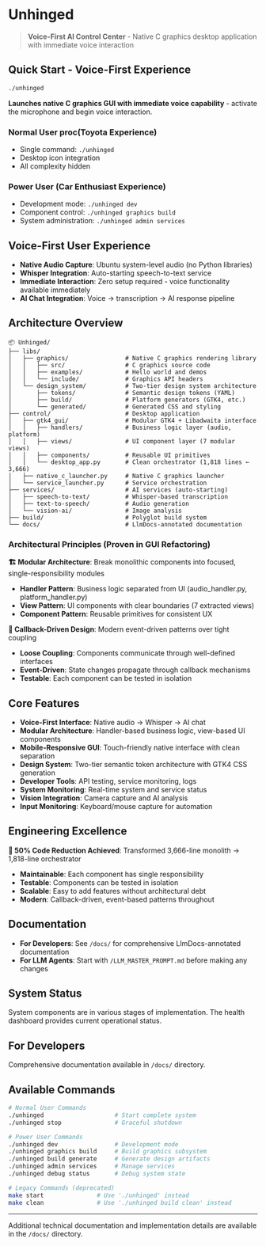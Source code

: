 # Unhinged

> **Voice-First AI Control Center** - Native C graphics desktop application with immediate voice interaction

## Quick Start - Voice-First Experience

```bash
./unhinged
```

**Launches native C graphics GUI with immediate voice capability** - activate the microphone and begin voice interaction.

### Normal User proc(Toyota Experience)
- Single command: `./unhinged`
- Desktop icon integration
- All complexity hidden

### Power User (Car Enthusiast Experience)
- Development mode: `./unhinged dev`
- Component control: `./unhinged graphics build`
- System administration: `./unhinged admin services`

## Voice-First User Experience

- **Native Audio Capture**: Ubuntu system-level audio (no Python libraries)
- **Whisper Integration**: Auto-starting speech-to-text service
- **Immediate Interaction**: Zero setup required - voice functionality available immediately
- **AI Chat Integration**: Voice → transcription → AI response pipeline

## Architecture Overview

```
📦 Unhinged/
├── libs/
│   ├── graphics/                # Native C graphics rendering library
│   │   ├── src/                 # C graphics source code
│   │   ├── examples/            # Hello world and demos
│   │   └── include/             # Graphics API headers
│   └── design_system/           # Two-tier design system architecture
│       ├── tokens/              # Semantic design tokens (YAML)
│       ├── build/               # Platform generators (GTK4, etc.)
│       └── generated/           # Generated CSS and styling
├── control/                     # Desktop application
│   ├── gtk4_gui/                # Modular GTK4 + Libadwaita interface
│   │   ├── handlers/            # Business logic layer (audio, platform)
│   │   ├── views/               # UI component layer (7 modular views)
│   │   ├── components/          # Reusable UI primitives
│   │   └── desktop_app.py       # Clean orchestrator (1,818 lines ← 3,666)
│   ├── native_c_launcher.py     # Native C graphics launcher
│   └── service_launcher.py      # Service orchestration
├── services/                    # AI services (auto-starting)
│   ├── speech-to-text/          # Whisper-based transcription
│   ├── text-to-speech/          # Audio generation
│   └── vision-ai/               # Image analysis
├── build/                       # Polyglot build system
└── docs/                        # LlmDocs-annotated documentation
```

### Architectural Principles (Proven in GUI Refactoring)

**🏗️ Modular Architecture**: Break monolithic components into focused, single-responsibility modules
- **Handler Pattern**: Business logic separated from UI (audio_handler.py, platform_handler.py)
- **View Pattern**: UI components with clear boundaries (7 extracted views)
- **Component Pattern**: Reusable primitives for consistent UX

**🔄 Callback-Driven Design**: Modern event-driven patterns over tight coupling
- **Loose Coupling**: Components communicate through well-defined interfaces
- **Event-Driven**: State changes propagate through callback mechanisms
- **Testable**: Each component can be tested in isolation

## Core Features

- **Voice-First Interface**: Native audio → Whisper → AI chat
- **Modular Architecture**: Handler-based business logic, view-based UI components
- **Mobile-Responsive GUI**: Touch-friendly native interface with clean separation
- **Design System**: Two-tier semantic token architecture with GTK4 CSS generation
- **Developer Tools**: API testing, service monitoring, logs
- **System Monitoring**: Real-time system and service status
- **Vision Integration**: Camera capture and AI analysis
- **Input Monitoring**: Keyboard/mouse capture for automation

## Engineering Excellence

**🎯 50% Code Reduction Achieved**: Transformed 3,666-line monolith → 1,818-line orchestrator
- **Maintainable**: Each component has single responsibility
- **Testable**: Components can be tested in isolation
- **Scalable**: Easy to add features without architectural debt
- **Modern**: Callback-driven, event-based patterns throughout

## Documentation

- **For Developers**: See `/docs/` for comprehensive LlmDocs-annotated documentation
- **For LLM Agents**: Start with `/LLM_MASTER_PROMPT.md` before making any changes

## System Status

System components are in various stages of implementation. The health dashboard provides current operational status.

## For Developers

Comprehensive documentation available in `/docs/` directory.

## Available Commands

```bash
# Normal User Commands
./unhinged                    # Start complete system
./unhinged stop               # Graceful shutdown

# Power User Commands
./unhinged dev                # Development mode
./unhinged graphics build     # Build graphics subsystem
./unhinged build generate     # Generate design artifacts
./unhinged admin services     # Manage services
./unhinged debug status       # Debug system state

# Legacy Commands (deprecated)
make start               # Use './unhinged' instead
make clean               # Use './unhinged build clean' instead
```

---

Additional technical documentation and implementation details are available in the `/docs/` directory.
